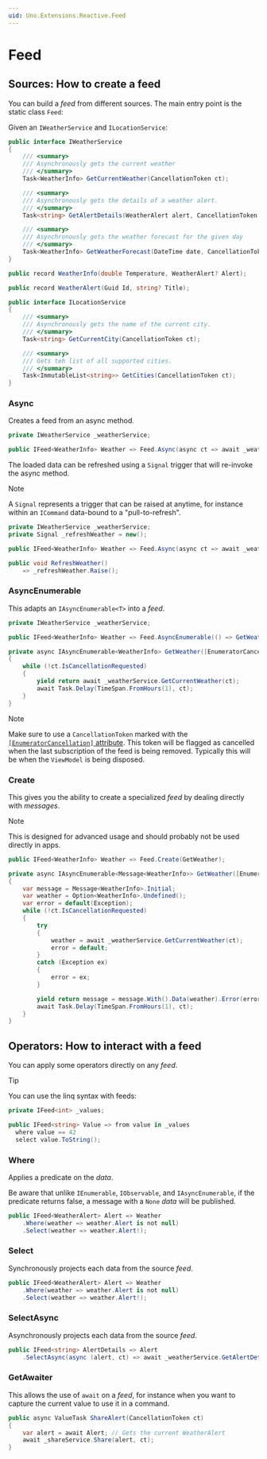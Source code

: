 ```yaml
---
uid: Uno.Extensions.Reactive.Feed
---
```

# Feed

## Sources: How to create a feed

You can build a _feed_ from different sources. The main entry point is the static class `Feed`:

Given an `IWeatherService` and `ILocationService`:

```csharp
public interface IWeatherService
{
	/// <summary>
	/// Asynchronously gets the current weather
	/// </summary>
	Task<WeatherInfo> GetCurrentWeather(CancellationToken ct);

	/// <summary>
	/// Asynchronously gets the details of a weather alert.
	/// </summary>
	Task<string> GetAlertDetails(WeatherAlert alert, CancellationToken ct);

	/// <summary>
	/// Asynchronously gets the weather forecast for the given day
	/// </summary>
	Task<WeatherInfo> GetWeatherForecast(DateTime date, CancellationToken ct);
}

public record WeatherInfo(double Temperature, WeatherAlert? Alert);

public record WeatherAlert(Guid Id, string? Title);

public interface ILocationService
{
	/// <summary>
	/// Asynchronously gets the name of the current city.
	/// </summary>
	Task<string> GetCurrentCity(CancellationToken ct);

	/// <summary>
	/// Gets teh list of all supported cities.
	/// </summary>
	Task<ImmutableList<string>> GetCities(CancellationToken ct);
}
```

### Async

Creates a feed from an async method.

```csharp
private IWeatherService _weatherService;

public IFeed<WeatherInfo> Weather => Feed.Async(async ct => await _weatherService.GetCurrentWeather(ct));
```

The loaded data can be refreshed using a `Signal` trigger that will re-invoke the async method.

> [!NOTE]
> A `Signal` represents a trigger that can be raised at anytime, for instance within an `ICommand` data-bound to a "pull-to-refresh".

```csharp
private IWeatherService _weatherService;
private Signal _refreshWeather = new();

public IFeed<WeatherInfo> Weather => Feed.Async(async ct => await _weatherService.GetCurrentWeather(ct), _refreshWeather);

public void RefreshWeather()
	=> _refreshWeather.Raise();
```

### AsyncEnumerable

This adapts an `IAsyncEnumerable<T>` into a _feed_.

```csharp
private IWeatherService _weatherService;

public IFeed<WeatherInfo> Weather => Feed.AsyncEnumerable(() => GetWeather());

private async IAsyncEnumerable<WeatherInfo> GetWeather([EnumeratorCancellation] CancellationToken ct = default)
{
	while (!ct.IsCancellationRequested)
	{
		yield return await _weatherService.GetCurrentWeather(ct);
		await Task.Delay(TimeSpan.FromHours(1), ct);
	}
}
```

> [!NOTE]
> Make sure to use a `CancellationToken` marked with the [`[EnumeratorCancellation]` attribute](https://learn.microsoft.com/dotnet/api/system.runtime.compilerservices.enumeratorcancellationattribute).
> This token will be flagged as cancelled when the last subscription of the feed is being removed.
> Typically this will be when the `ViewModel` is being disposed.

### Create

This gives you the ability to create a specialized _feed_ by dealing directly with _messages_.

> [!NOTE]
> This is designed for advanced usage and should probably not be used directly in apps.

```csharp
public IFeed<WeatherInfo> Weather => Feed.Create(GetWeather);

private async IAsyncEnumerable<Message<WeatherInfo>> GetWeather([EnumeratorCancellation] CancellationToken ct = default)
{
	var message = Message<WeatherInfo>.Initial;
	var weather = Option<WeatherInfo>.Undefined();
	var error = default(Exception);
	while (!ct.IsCancellationRequested)
	{
		try
		{
			weather = await _weatherService.GetCurrentWeather(ct);
			error = default;
		}
		catch (Exception ex)
		{
			error = ex;
		}

		yield return message = message.With().Data(weather).Error(error);
		await Task.Delay(TimeSpan.FromHours(1), ct);
	}
}
```

## Operators: How to interact with a feed

You can apply some operators directly on any _feed_.

> [!TIP]
> You can use the linq syntax with feeds:
>
> ```csharp
> private IFeed<int> _values;
>
> public IFeed<string> Value => from value in _values
> 	where value == 42
> 	select value.ToString();
> ```

### Where

Applies a predicate on the _data_.

Be aware that unlike `IEnumerable`, `IObservable`, and `IAsyncEnumerable`, if the predicate returns false, a message with a `None` _data_ will be published.

```csharp
public IFeed<WeatherAlert> Alert => Weather
	.Where(weather => weather.Alert is not null)
	.Select(weather => weather.Alert!);
```

### Select

Synchronously projects each data from the source _feed_.

```csharp
public IFeed<WeatherAlert> Alert => Weather
	.Where(weather => weather.Alert is not null)
	.Select(weather => weather.Alert!);
```

### SelectAsync

Asynchronously projects each data from the source _feed_.

```csharp
public IFeed<string> AlertDetails => Alert
	.SelectAsync(async (alert, ct) => await _weatherService.GetAlertDetails(alert, ct));
```

### GetAwaiter

This allows the use of `await` on a _feed_, for instance when you want to capture the current value to use it in a command.

```csharp
public async ValueTask ShareAlert(CancellationToken ct)
{
	var alert = await Alert; // Gets the current WeatherAlert
	await _shareService.Share(alert, ct);
}
```
